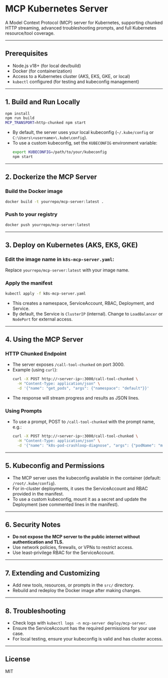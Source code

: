 # MCP Kubernetes Server

A Model Context Protocol (MCP) server for Kubernetes, supporting chunked HTTP streaming, advanced troubleshooting prompts, and full Kubernetes resource/tool coverage.

---

## Prerequisites
- Node.js v18+ (for local dev/build)
- Docker (for containerization)
- Access to a Kubernetes cluster (AKS, EKS, GKE, or local)
- `kubectl` configured (for testing and kubeconfig management)

---

## 1. Build and Run Locally

```sh
npm install
npm run build
MCP_TRANSPORT=http-chunked npm start
```

- By default, the server uses your local kubeconfig (`~/.kube/config` or `C:\Users\<username>\.kube\config`).
- To use a custom kubeconfig, set the `KUBECONFIG` environment variable:
  ```sh
  export KUBECONFIG=/path/to/your/kubeconfig
  npm start
  ```

---

## 2. Dockerize the MCP Server

### Build the Docker image
```sh
docker build -t yourrepo/mcp-server:latest .
```

### Push to your registry
```sh
docker push yourrepo/mcp-server:latest
```

---

## 3. Deploy on Kubernetes (AKS, EKS, GKE)

### Edit the image name in `k8s-mcp-server.yaml`:
Replace `yourrepo/mcp-server:latest` with your image name.

### Apply the manifest
```sh
kubectl apply -f k8s-mcp-server.yaml
```

- This creates a namespace, ServiceAccount, RBAC, Deployment, and Service.
- By default, the Service is `ClusterIP` (internal). Change to `LoadBalancer` or `NodePort` for external access.

---

## 4. Using the MCP Server

### HTTP Chunked Endpoint
- The server exposes `/call-tool-chunked` on port 3000.
- Example (using `curl`):
  ```sh
  curl -X POST http://<server-ip>:3000/call-tool-chunked \
    -H "Content-Type: application/json" \
    -d '{"name": "get_pods", "args": {"namespace": "default"}}'
  ```
- The response will stream progress and results as JSON lines.

### Using Prompts
- To use a prompt, POST to `/call-tool-chunked` with the prompt name, e.g.:
  ```sh
  curl -X POST http://<server-ip>:3000/call-tool-chunked \
    -H "Content-Type: application/json" \
    -d '{"name": "k8s-pod-crashloop-diagnose", "args": {"podName": "my-pod", "namespace": "default"}}'
  ```

---

## 5. Kubeconfig and Permissions
- The MCP server uses the kubeconfig available in the container (default: `/root/.kube/config`).
- For in-cluster deployments, it uses the ServiceAccount and RBAC provided in the manifest.
- To use a custom kubeconfig, mount it as a secret and update the Deployment (see commented lines in the manifest).

---

## 6. Security Notes
- **Do not expose the MCP server to the public internet without authentication and TLS.**
- Use network policies, firewalls, or VPNs to restrict access.
- Use least-privilege RBAC for the ServiceAccount.

---

## 7. Extending and Customizing
- Add new tools, resources, or prompts in the `src/` directory.
- Rebuild and redeploy the Docker image after making changes.

---

## 8. Troubleshooting
- Check logs with `kubectl logs -n mcp-server deploy/mcp-server`.
- Ensure the ServiceAccount has the required permissions for your use case.
- For local testing, ensure your kubeconfig is valid and has cluster access.

---

## License
MIT
